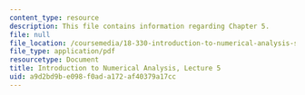 ```yaml
---
content_type: resource
description: This file contains information regarding Chapter 5.
file: null
file_location: /coursemedia/18-330-introduction-to-numerical-analysis-spring-2012/a9d2bd9be098f0ada172af40379a17cc_MIT18_330S12_Chapter5.pdf
file_type: application/pdf
resourcetype: Document
title: Introduction to Numerical Analysis, Lecture 5
uid: a9d2bd9b-e098-f0ad-a172-af40379a17cc
---
```

